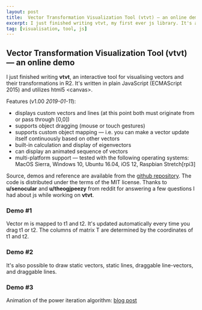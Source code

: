 ```yaml
---
layout: post
title:  Vector Transformation Visualization Tool (vtvt) — an online demo
excerpt: I just finished writing vtvt, my first ever js library. It's an interactive tool for visualizing vectors and their transformations in R2
tag: [visualisation, tool, js]
---
```


## Vector Transformation Visualization Tool (vtvt) — an online demo

I just finished writing **vtvt**, an interactive tool for visualising vectors and their transformations in R2. It's written in plain JavaScript (ECMAScript 2015) and utilizes html5 \<canvas\>. 

Features (v1.00 *2019-01-11*):
- displays custom vectors and lines (at this point both must originate from or pass through [0,0])
- supports object dragging (mouse or touch gestures)
- supports custom object mapping — i.e. you can make a vector update itself continuously based on other vectors
- built-in calculation and display of eigenvectors
- can display an animated sequence of vectors
- multi-platform support — tested with the following operating systems: MacOS Sierra, Windows 10, Ubuntu 16.04, iOS 12, Raspbian Stretch[rpi3]

Source, demos and reference are available from the [github repository](https://github.com/ex-punctis/vtvt). The code is distributed under the terms of the MIT license. Thanks to **u/senocular** and **u/theogjpeezy** from reddit for answering a few questions I had about js while working on **vtvt**.

### Demo #1
Vector m is mapped to t1 and t2. It's updated automatically every time you drag t1 or t2. The columns of matrix T are determined by the coordinates of t1 and t2.
<div class="canvas-wrapper">
	<canvas id='vector_canvas1' class="canvas-wrapped"></canvas>
</div> 

### Demo #2
It's also possible to draw static vectors, static lines, draggable line-vectors, and draggable lines.
<div class="canvas-wrapper">
	<canvas id='vector_canvas2' class="canvas-wrapped"></canvas>
</div> 

### Demo #3
Animation of the power iteration algorithm: [blog post](http://www.expunctis.com/2019/01/11/Linalg-power-iter.html)


<script>
{% include vtvt.js %}
</script>

<style>

button {
	display: block;
	position: relative;
    margin-left:auto;
    margin-right:auto;
    width: 50%;
	background-color: #FCFFFC; 
	color: black; 
	border: 2px solid #449980; 
	border-radius: 5px; 
	padding: 4px 4px;

}
button:hover {
	background-color: #F9FFFA; 
}

button:focus {
  outline: none;
}

</style>

 <script>
	// *************************************************************************************************	 
	// Demo canvas #1

	// initialize the scene
	var scene1 = new vtvt("vector_canvas1", {grid_res: 16, circle_rad: 0.5, show_eig: false});

	// add columns of matrix T
	scene1.addVector([2, -1], {c: "70, 70, 120", selectable: true, label: "t1", visible: true});
	scene1.addVector([-1, 3], {c: "70, 120, 70", selectable: true, label: "t2", visible: true});
	
	// add vector mapped to t1 and t2
	scene1.addVector([-1, 3], {c: "250, 200, 200", label: "m = t1+t2", visible: true, mapping: function(){ 
		return [scene1.vectors[0].coord_x + scene1.vectors[1].coord_x, scene1.vectors[0].coord_y + scene1.vectors[1].coord_y ];} });

	// render
	scene1.render();

	// *************************************************************************************************	 
	// Demo canvas #2
	
	// initialize the scene
	var scene2 = new vtvt("vector_canvas2", {grid_res: 16, circle_rad: 0.5, show_eig: false});

	// line only, cannot be dragged
	scene2.addVector([-5, 2], {c: "210, 100, 210", selectable: false, draw_line: true, draw_arrow: false, label: "static line"});   
	// vector, cannot be dragged    
	scene2.addVector([-3, 4], {c: "50, 50, 200", selectable: false, label: "static vector"});   
	// vector + line, can be dragged    
	scene2.addVector([2, 5], {c: "100, 150, 150", selectable: true, draw_line: true, label: "Line+arrow"});   
	// line only, can be dragged    
	scene2.addVector([5, 3], {c: "120, 200, 90", selectable: true, draw_line: true, draw_arrow: false, label: "no arrow"});   
	
	// render
	scene2.render();	

</script>
